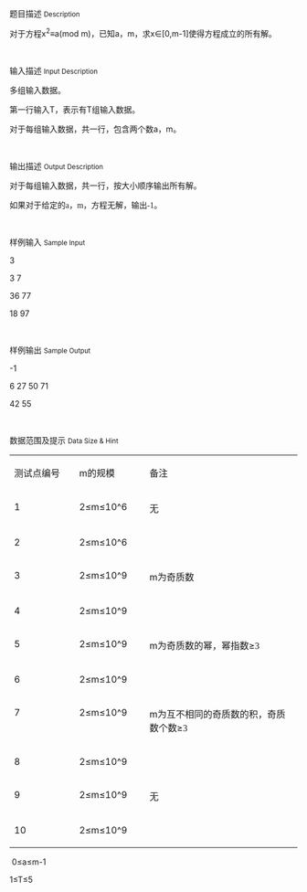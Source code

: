 <div class="panel panel-default">
<div class="area-title">
<span>
题目描述
<small>Description</small>
</span></div>
<div class="panel-body">

<p><span style="">对于方程x<sup>2</sup><span style="">≡<span style="">a(mod m)</span></span></span><span style="">，已知a，m，求x∈[0,m-1]使得方程成立</span><span style="">的所有解。</span></p><p><br></p>

</div>
</div>

<div class="panel panel-default">
<div class="area-title">
<span>
输入描述
<small>Input Description</small>
</span></div>
<div class="panel-body">
<p><span style="">多组输入数据。</span></p><p><span style="">第一行输入</span><span style="">T，表示有T组输入数据。</span></p><p><span style="">对于每组输入数据，</span><span style="">共一行，</span><span style="">包含</span><span style="">两个数</span><span style="">a</span><span style="">，m。</span></p><p><br></p>

</div>
</div>
<div  class="panel panel-default">
<div class="area-title">
<span>
输出描述
<small>Output Description</small>
</span></div>
<div class="panel-body">

<p><span style="font-family: 宋体;font-size: 14px">对于每组输入数据，</span><span style="font-family: 宋体;font-size: 14px">共一行，</span><span style="font-family: 宋体;font-size: 14px">按大小顺序输出所有解</span><span style="font-family: 宋体;font-size: 14px">。</span></p><p><span style="font-family: 宋体;font-size: 14px">如果对于给定的</span><span style="font-family: 宋体;font-size: 14px">a，m，方程无解，输出-1。</span></p><p><br/></p>

</div>
</div>


<div class="panel panel-default">
<div class="area-title">
<span>
样例输入
<small>Sample Input</small>
</span></div>
<div class="panel-body">
<p><span style="">3</span></p><p><span style="">3 7</span></p><p><span style="">36 77</span></p><p><span style="">18 97</span></p><p><br></p>

</div>
</div>

<div class="panel panel-default">
<div class="area-title">
<span>
样例输出
<small>Sample Output</small>
</span></div>
<div class="panel-body">
<p><span style="">-1</span></p><p><span style="">6 27 50 71</span></p><p><span style="">42 55</span></p><p><br></p>

</div>
</div>

<div class="panel panel-default">
<div class="area-title">
<span>
数据范围及提示
<small>Data Size & Hint</small>
</span></div>
<div class="panel-body">
<table width="567"><tbody><tr><td style="" valign="top" width="125"><p style=""><span style="">测试点编号</span></p></td><td style="" valign="top" width="115"><p style=""><span style="">m<span style="">的规模</span></span></p></td><td style="" valign="top" width="327"><p style=""><span style="">备注</span></p></td></tr><tr><td style="" valign="top" width="125"><p style=""><span style="">1</span></p></td><td style="" valign="top" width="115"><p style=""><span style="">2</span><span style="">≤</span><span style="">m</span><span style="">≤</span><span style="">10^6</span></p></td><td style="" valign="center" width="327"><p style=""><span style="">无</span></p></td></tr><tr><td style="" valign="top" width="125"><p style=""><span style="">2</span></p></td><td style="" valign="top" width="115"><p style=""><span style="">2</span><span style="">≤</span><span style="">m</span><span style="">≤</span><span style="">10^6</span></p></td></tr><tr><td style="" valign="top" width="125"><p style=""><span style="">3</span></p></td><td style="" valign="top" width="115"><p style=""><span style="">2</span><span style="">≤</span><span style="">m</span><span style="">≤</span><span style="">10^</span><span style="">9</span></p></td><td style="" valign="center" width="327"><p style=""><span style="">m<span style="">为奇质数</span></span></p></td></tr><tr><td style="" valign="top" width="125"><p style=""><span style="">4</span></p></td><td style="" valign="top" width="115"><p style=""><span style="">2</span><span style="">≤</span><span style="">m</span><span style="">≤</span><span style="">10^</span><span style="">9</span></p></td></tr><tr><td style="" valign="top" width="125"><p style=""><span style="">5</span></p></td><td style="" valign="top" width="115"><p style=""><span style="">2</span><span style="">≤</span><span style="">m</span><span style="">≤</span><span style="">10^</span><span style="">9</span></p></td><td style="" valign="center" width="327"><p style=""><span style="">m<span style="">为奇质数的幂，幂指数≥</span><span style="font-family: Times New Roman;">3</span></span></p></td></tr><tr><td style="" valign="top" width="125"><p style=""><span style="">6</span></p></td><td style="" valign="top" width="115"><p style=""><span style="">2</span><span style="">≤</span><span style="">m</span><span style="">≤</span><span style="">10^</span><span style="">9</span></p></td></tr><tr><td style="" valign="top" width="125"><p style=""><span style="">7</span></p></td><td style="" valign="top" width="115"><p style=""><span style="">2</span><span style="">≤</span><span style="">m</span><span style="">≤</span><span style="">10^</span><span style="">9</span></p></td><td style="" valign="center" width="327"><p style=""><span style="">m<span style="">为互不相同的奇质数的积，奇质数个数≥</span><span style="font-family: Times New Roman;">3</span></span></p></td></tr><tr><td style="" valign="top" width="125"><p style=""><span style="">8</span></p></td><td style="" valign="top" width="115"><p style=""><span style="">2</span><span style="">≤</span><span style="">m</span><span style="">≤</span><span style="">10^</span><span style="">9</span></p></td></tr><tr><td style="" valign="top" width="125"><p style=""><span style="">9</span></p></td><td style="" valign="top" width="115"><p style=""><span style="">2</span><span style="">≤</span><span style="">m</span><span style="">≤</span><span style="">10^</span><span style="">9</span></p></td><td style="" valign="center" width="327"><p style=""><span style="">无</span></p></td></tr><tr><td style="" valign="top" width="125"><p style=""><span style="">10</span></p></td><td style="" valign="top" width="115"><p style=""><span style="">2</span><span style="">≤</span><span style="">m</span><span style="">≤</span><span style="">10^</span><span style="">9</span></p></td></tr></tbody></table><p><span style=""> <span style="">0</span><span style="">≤</span><span style="">a</span><span style="">≤<span style=""><span style="">m-1</span></span></span></span></p><p><span style=""><span style=""><span style=""><span style="">1<span style="">≤</span>T<span style="">≤5</span></span></span></span></span></p>
</div>
</div>